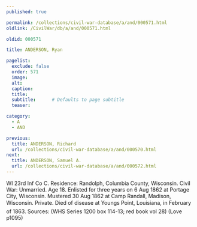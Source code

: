 ```yaml
---
published: true

permalink: /collections/civil-war-database/a/and/000571.html
oldlink: /CivilWar/db/a/and/000571.html

oldid: 000571

title: ANDERSON, Ryan

pagelist:
  exclude: false
  order: 571
  image: 
  alt:
  caption:
  title:
  subtitle:      # Defaults to page subtitle
  teaser:

category: 
  - A 
  - AND

previous:
  title: ANDERSON, Richard
  url: /collections/civil-war-database/a/and/000570.html  
next:
  title: ANDERSON, Samuel A.
  url: /collections/civil-war-database/a/and/000572.html   
---
```

WI 23rd Inf Co C. Residence: Randolph, Columbia County, Wisconsin. Civil War: Unmarried. Age 18. Enlisted for three years on 6 Aug 1862 at Portage City, Wisconsin. Mustered 30 Aug 1862 at Camp Randall, Madison, Wisconsin. Private. Died of disease at Young&#146;s Point, Louisiana, in February of 1863. Sources: (WHS Series 1200 box 114-13; red book vol 28) (Love p1095)